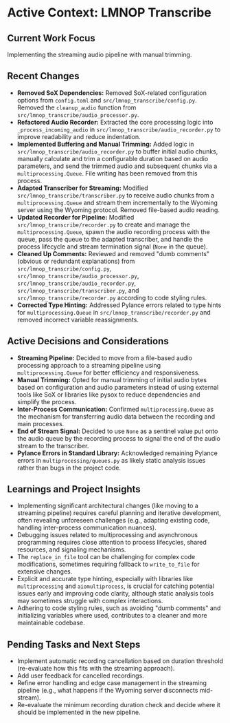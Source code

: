# Active Context: LMNOP Transcribe

## Current Work Focus

Implementing the streaming audio pipeline with manual trimming.

## Recent Changes

-   **Removed SoX Dependencies:** Removed SoX-related configuration options from `config.toml` and `src/lmnop_transcribe/config.py`. Removed the `cleanup_audio` function from `src/lmnop_transcribe/audio_processor.py`.
-   **Refactored Audio Recorder:** Extracted the core processing logic into `_process_incoming_audio` in `src/lmnop_transcribe/audio_recorder.py` to improve readability and reduce indentation.
-   **Implemented Buffering and Manual Trimming:** Added logic in `src/lmnop_transcribe/audio_recorder.py` to buffer initial audio chunks, manually calculate and trim a configurable duration based on audio parameters, and send the trimmed audio and subsequent chunks via a `multiprocessing.Queue`. File writing has been removed from this process.
-   **Adapted Transcriber for Streaming:** Modified `src/lmnop_transcribe/transcriber.py` to receive audio chunks from a `multiprocessing.Queue` and stream them incrementally to the Wyoming server using the Wyoming protocol. Removed file-based audio reading.
-   **Updated Recorder for Pipeline:** Modified `src/lmnop_transcribe/recorder.py` to create and manage the `multiprocessing.Queue`, spawn the audio recording process with the queue, pass the queue to the adapted transcriber, and handle the process lifecycle and stream termination signal (`None` in the queue).
-   **Cleaned Up Comments:** Reviewed and removed "dumb comments" (obvious or redundant explanations) from `src/lmnop_transcribe/config.py`, `src/lmnop_transcribe/audio_processor.py`, `src/lmnop_transcribe/audio_recorder.py`, `src/lmnop_transcribe/transcriber.py`, and `src/lmnop_transcribe/recorder.py` according to code styling rules.
-   **Corrected Type Hinting:** Addressed Pylance errors related to type hints for `multiprocessing.Queue` in `src/lmnop_transcribe/recorder.py` and removed incorrect variable reassignments.

## Active Decisions and Considerations

-   **Streaming Pipeline:** Decided to move from a file-based audio processing approach to a streaming pipeline using `multiprocessing.Queue` for better efficiency and responsiveness.
-   **Manual Trimming:** Opted for manual trimming of initial audio bytes based on configuration and audio parameters instead of using external tools like SoX or libraries like pysox to reduce dependencies and simplify the process.
-   **Inter-Process Communication:** Confirmed `multiprocessing.Queue` as the mechanism for transferring audio data between the recording and main processes.
-   **End of Stream Signal:** Decided to use `None` as a sentinel value put onto the audio queue by the recording process to signal the end of the audio stream to the transcriber.
-   **Pylance Errors in Standard Library:** Acknowledged remaining Pylance errors in `multiprocessing/queues.py` as likely static analysis issues rather than bugs in the project code.

## Learnings and Project Insights

-   Implementing significant architectural changes (like moving to a streaming pipeline) requires careful planning and iterative development, often revealing unforeseen challenges (e.g., adapting existing code, handling inter-process communication nuances).
-   Debugging issues related to multiprocessing and asynchronous programming requires close attention to process lifecycles, shared resources, and signaling mechanisms.
-   The `replace_in_file` tool can be challenging for complex code modifications, sometimes requiring fallback to `write_to_file` for extensive changes.
-   Explicit and accurate type hinting, especially with libraries like `multiprocessing` and `aiomultiprocess`, is crucial for catching potential issues early and improving code clarity, although static analysis tools may sometimes struggle with complex interactions.
-   Adhering to code styling rules, such as avoiding "dumb comments" and initializing variables where used, contributes to a cleaner and more maintainable codebase.

## Pending Tasks and Next Steps

- Implement automatic recording cancellation based on duration threshold (re-evaluate how this fits with the streaming approach).
- Add user feedback for cancelled recordings.
- Refine error handling and edge case management in the streaming pipeline (e.g., what happens if the Wyoming server disconnects mid-stream).
- Re-evaluate the minimum recording duration check and decide where it should be implemented in the new pipeline.
